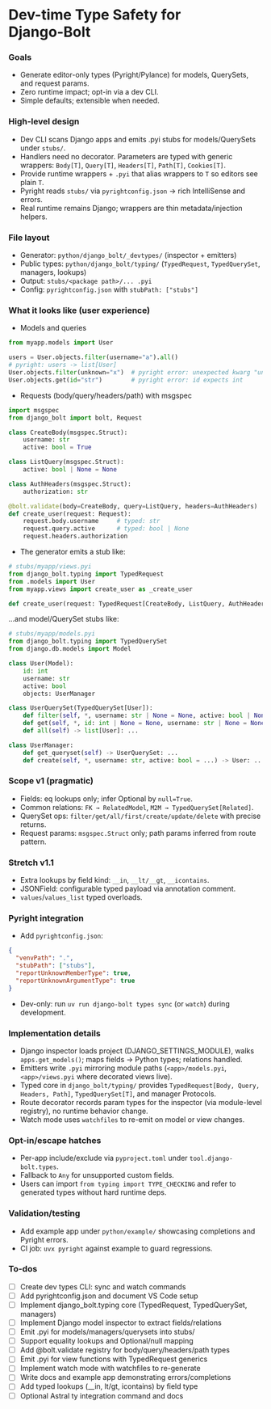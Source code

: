 <!-- 8ec45a8a-1707-4e72-8607-65e81372a309 4f63531b-122b-4532-aaba-90bb9ad526a0 -->
# Dev-time Type Safety for Django‑Bolt

### Goals

- Generate editor-only types (Pyright/Pylance) for models, QuerySets, and request params.
- Zero runtime impact; opt-in via a dev CLI.
- Simple defaults; extensible when needed.

### High-level design

- Dev CLI scans Django apps and emits .pyi stubs for models/QuerySets under `stubs/`.
- Handlers need no decorator. Parameters are typed with generic wrappers: `Body[T]`, `Query[T]`, `Headers[T]`, `Path[T]`, `Cookies[T]`.
- Provide runtime wrappers + `.pyi` that alias wrappers to `T` so editors see plain `T`.
- Pyright reads `stubs/` via `pyrightconfig.json` → rich IntelliSense and errors.
- Real runtime remains Django; wrappers are thin metadata/injection helpers.

### File layout

- Generator: `python/django_bolt/_devtypes/` (inspector + emitters)
- Public types: `python/django_bolt/typing/` (`TypedRequest`, `TypedQuerySet`, managers, lookups)
- Output: `stubs/<package path>/... .pyi`
- Config: `pyrightconfig.json` with `stubPath: ["stubs"]`

### What it looks like (user experience)

- Models and queries
```python
from myapp.models import User

users = User.objects.filter(username="a").all()
# pyright: users -> list[User]
User.objects.filter(unknown="x")  # pyright error: unexpected kwarg "unknown"
User.objects.get(id="str")        # pyright error: id expects int
```

- Requests (body/query/headers/path) with msgspec
```python
import msgspec
from django_bolt import bolt, Request

class CreateBody(msgspec.Struct):
    username: str
    active: bool = True

class ListQuery(msgspec.Struct):
    active: bool | None = None

class AuthHeaders(msgspec.Struct):
    authorization: str

@bolt.validate(body=CreateBody, query=ListQuery, headers=AuthHeaders)
def create_user(request: Request):
    request.body.username     # typed: str
    request.query.active      # typed: bool | None
    request.headers.authorization
```

- The generator emits a stub like:
```python
# stubs/myapp/views.pyi
from django_bolt.typing import TypedRequest
from .models import User
from myapp.views import create_user as _create_user

def create_user(request: TypedRequest[CreateBody, ListQuery, AuthHeaders, None]) -> object: ...
```


…and model/QuerySet stubs like:

```python
# stubs/myapp/models.pyi
from django_bolt.typing import TypedQuerySet
from django.db.models import Model

class User(Model):
    id: int
    username: str
    active: bool
    objects: UserManager

class UserQuerySet(TypedQuerySet[User]):
    def filter(self, *, username: str | None = None, active: bool | None = None, id: int | None = None) -> UserQuerySet: ...
    def get(self, *, id: int | None = None, username: str | None = None) -> User: ...
    def all(self) -> list[User]: ...

class UserManager:
    def get_queryset(self) -> UserQuerySet: ...
    def create(self, *, username: str, active: bool = ...) -> User: ...
```

### Scope v1 (pragmatic)

- Fields: eq lookups only; infer Optional by `null=True`.
- Common relations: `FK → RelatedModel`, `M2M → TypedQuerySet[Related]`.
- QuerySet ops: `filter/get/all/first/create/update/delete` with precise returns.
- Request params: `msgspec.Struct` only; path params inferred from route pattern.

### Stretch v1.1

- Extra lookups by field kind: `__in`, `__lt/__gt`, `__icontains`.
- JSONField: configurable typed payload via annotation comment.
- `values`/`values_list` typed overloads.

### Pyright integration

- Add `pyrightconfig.json`:
```json
{
  "venvPath": ".",
  "stubPath": ["stubs"],
  "reportUnknownMemberType": true,
  "reportUnknownArgumentType": true
}
```

- Dev-only: run `uv run django-bolt types sync` (or `watch`) during development.

### Implementation details

- Django inspector loads project (DJANGO_SETTINGS_MODULE), walks `apps.get_models()`; maps fields → Python types; relations handled.
- Emitters write `.pyi` mirroring module paths (`<app>/models.pyi`, `<app>/views.pyi` where decorated views live).
- Typed core in `django_bolt/typing/` provides `TypedRequest[Body, Query, Headers, Path]`, `TypedQuerySet[T]`, and manager Protocols.
- Route decorator records param types for the inspector (via module-level registry), no runtime behavior change.
- Watch mode uses `watchfiles` to re-emit on model or view changes.

### Opt-in/escape hatches

- Per-app include/exclude via `pyproject.toml` under `tool.django-bolt.types`.
- Fallback to `Any` for unsupported custom fields.
- Users can import `from typing import TYPE_CHECKING` and refer to generated types without hard runtime deps.

### Validation/testing

- Add example app under `python/example/` showcasing completions and Pyright errors.
- CI job: `uvx pyright` against example to guard regressions.

### To-dos

- [ ] Create dev types CLI: sync and watch commands
- [ ] Add pyrightconfig.json and document VS Code setup
- [ ] Implement django_bolt.typing core (TypedRequest, TypedQuerySet, managers)
- [ ] Implement Django model inspector to extract fields/relations
- [ ] Emit .pyi for models/managers/querysets into stubs/
- [ ] Support equality lookups and Optional/null mapping
- [ ] Add @bolt.validate registry for body/query/headers/path types
- [ ] Emit .pyi for view functions with TypedRequest generics
- [ ] Implement watch mode with watchfiles to re-generate
- [ ] Write docs and example app demonstrating errors/completions
- [ ] Add typed lookups (__in, lt/gt, icontains) by field type
- [ ] Optional Astral ty integration command and docs